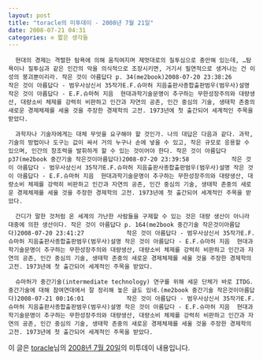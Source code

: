 ```yaml
---
layout: post
title: "toracle의 미투데이 - 2008년 7월 21일"
date: 2008-07-21 04:31
categories: ⊙ 짧은 생각들
---
```



    
      현대의 경제는 격렬한 탐욕에 의해 움직여지며 제멋대로의 질투심으로 충만해 있는데, …탐욕이나 질투심과 같은 인간의 악을 의식적으로 조장시키면, 거기서 필연적으로 생겨나는 건 이성의 붕괴뿐이리라. 작은 것이 아름답다 p. 34(me2book)2008-07-20 23:38:26            작은 것이 아름답다 - 범우사상신서 35작가E.F.슈마허 지음출판사종합출판범우(범우사)설명 작은 것이 아름답다 - E.F.슈마허 지음  현대과학기술문명이 추구하는 무한성장주의와 대량생산, 대량소비 체제를 강력히 비판하고 인간과 자연의 공존, 인간 중심의 기술, 생태학 존중의 새로운 경제체제를 세울 것을 주장한 경제학의 고전. 1973년에 첫 출간되어 세계적인 주목을 받았다.

      과학자나 기술자에게는 대체 무엇을 요구해야 할 것인가. 나의 대답은 다음과 같다. 과학, 기술의 방법이나 도구는 값이 싸서 거의 누구나 손에 넣을 수 있고, 작은 규모로 응용할 수 있으며, 인간의 창조력을 발휘하게 할 수 있는 것이어야 한다. 작은 것이 아름답다 p37(me2book 중간기술 작은것이아름답다)2008-07-20 23:39:58            작은 것이 아름답다 - 범우사상신서 35작가E.F.슈마허 지음출판사종합출판범우(범우사)설명 작은 것이 아름답다 - E.F.슈마허 지음  현대과학기술문명이 추구하는 무한성장주의와 대량생산, 대량소비 체제를 강력히 비판하고 인간과 자연의 공존, 인간 중심의 기술, 생태학 존중의 새로운 경제체제를 세울 것을 주장한 경제학의 고전. 1973년에 첫 출간되어 세계적인 주목을 받았다.

      간디가 말한 것처럼 온 세계의 가난한 사람들을 구제할 수 있는 것은 대량 생산이 아니라 대중에 의한 생산이다. 작은 것이 아름답다 p. 164(me2book 중간기술 작은것이아름답다)2008-07-20 23:41:27            작은 것이 아름답다 - 범우사상신서 35작가E.F.슈마허 지음출판사종합출판범우(범우사)설명 작은 것이 아름답다 - E.F.슈마허 지음  현대과학기술문명이 추구하는 무한성장주의와 대량생산, 대량소비 체제를 강력히 비판하고 인간과 자연의 공존, 인간 중심의 기술, 생태학 존중의 새로운 경제체제를 세울 것을 주장한 경제학의 고전. 1973년에 첫 출간되어 세계적인 주목을 받았다.

      슈마허가 중간기술(intermediate technology) 연구를 위해 세운 단체가 바로 ITDG. 중간기술에 대해 참여연대에서 잘 정리해 놓은 글도 있네.(me2book 중간기술 작은것이아름답다)2008-07-21 00:16:01            작은 것이 아름답다 - 범우사상신서 35작가E.F.슈마허 지음출판사종합출판범우(범우사)설명 작은 것이 아름답다 - E.F.슈마허 지음  현대과학기술문명이 추구하는 무한성장주의와 대량생산, 대량소비 체제를 강력히 비판하고 인간과 자연의 공존, 인간 중심의 기술, 생태학 존중의 새로운 경제체제를 세울 것을 주장한 경제학의 고전. 1973년에 첫 출간되어 세계적인 주목을 받았다.

    
    

이 글은 [toracle](http://me2day.net/toracle)님의 [2008년 7월 20일](http://me2day.net/toracle/2008/07/20#14:38:26)의 미투데이 내용입니다.


   
       
